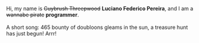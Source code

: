 Hi, my name is ~~Guybrush Threepwood~~ **Luciano Federico Pereira**, and I am a ~~wannabe pirate~~ **programmer**.<br><br>A short song: 465 bounty of doubloons gleams in the sun, a treasure hunt has just begun! Arrr!
